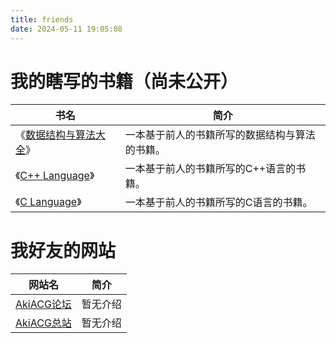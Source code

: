 ```yaml
---
title: friends
date: 2024-05-11 19:05:08
---
```


# 我的瞎写的书籍（尚未公开）

| 书名 | 简介 |
| --- | --- |
| 《[数据结构与算法大全](https://6gp573ym2b.k.topthink.com/@xo2e7e1drj)》 | 一本基于前人的书籍所写的数据结构与算法的书籍。|
| 《[C++ Language](https://6gp573ym2b.k.topthink.com/@ln2qk7gx2d)》 | 一本基于前人的书籍所写的C++语言的书籍。|
| 《[C Language](https://6gp573ym2b.k.topthink.com/@1m291wgzp6)》 | 一本基于前人的书籍所写的C语言的书籍。|

# 我好友的网站

| 网站名 | 简介 |
| --- | --- |
| [AkiACG论坛](https://forum.akiacg.com/) | 暂无介绍 |
| [AkiACG总站](https://akiacg.com/) | 暂无介绍 |
